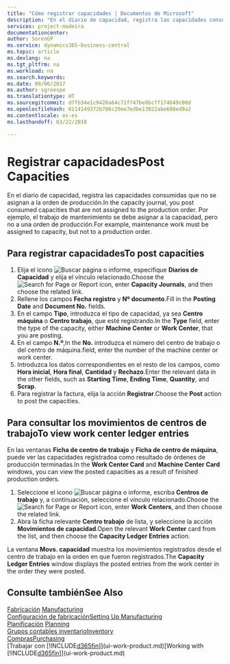 ```yaml
---
title: "Cómo registrar capacidades | Documentos de Microsoft"
description: "En el diario de capacidad, registra las capacidades consumidas que no se asignan a la orden de producción. Por ejemplo, el trabajo de mantenimiento se debe asignar a la capacidad, pero no a una orden de producción."
services: project-madeira
documentationcenter: 
author: SorenGP
ms.service: dynamics365-business-central
ms.topic: article
ms.devlang: na
ms.tgt_pltfrm: na
ms.workload: na
ms.search.keywords: 
ms.date: 09/06/2017
ms.author: sgroespe
ms.translationtype: HT
ms.sourcegitcommit: d7fb34e1c9428a64c71ff47be8bcff174649c00d
ms.openlocfilehash: 6114149372b786c20ee7edbe13022abe688ed9a2
ms.contentlocale: es-es
ms.lasthandoff: 03/22/2018

---
```

# <a name="post-capacities"></a><span data-ttu-id="8f2b1-104">Registrar capacidades</span><span class="sxs-lookup"><span data-stu-id="8f2b1-104">Post Capacities</span></span>
<span data-ttu-id="8f2b1-105">En el diario de capacidad, registra las capacidades consumidas que no se asignan a la orden de producción.</span><span class="sxs-lookup"><span data-stu-id="8f2b1-105">In the capacity journal, you post consumed capacities that are not assigned to the production order.</span></span> <span data-ttu-id="8f2b1-106">Por ejemplo, el trabajo de mantenimiento se debe asignar a la capacidad, pero no a una orden de producción.</span><span class="sxs-lookup"><span data-stu-id="8f2b1-106">For example, maintenance work must be assigned to capacity, but not to a production order.</span></span>  

## <a name="to-post-capacities"></a><span data-ttu-id="8f2b1-107">Para registrar capacidades</span><span class="sxs-lookup"><span data-stu-id="8f2b1-107">To post capacities</span></span>  
1.  <span data-ttu-id="8f2b1-108">Elija el icono ![Buscar página o informe](media/ui-search/search_small.png "icono Buscar página o informe"), especifique **Diarios de Capacidad** y elija el vínculo relacionado.</span><span class="sxs-lookup"><span data-stu-id="8f2b1-108">Choose the ![Search for Page or Report](media/ui-search/search_small.png "Search for Page or Report icon") icon, enter **Capacity Journals**, and then choose the related link.</span></span>  
2.  <span data-ttu-id="8f2b1-109">Rellene los campos **Fecha registro** y **Nº documento**.</span><span class="sxs-lookup"><span data-stu-id="8f2b1-109">Fill in the **Posting Date** and **Document No.** fields.</span></span>  
3.  <span data-ttu-id="8f2b1-110">En el campo **Tipo**, introduzca el tipo de capacidad, ya sea **Centro máquina** o **Centro trabajo**, que esté registrando.</span><span class="sxs-lookup"><span data-stu-id="8f2b1-110">In the **Type** field, enter the type of the capacity, either **Machine Center** or **Work Center**, that you are posting.</span></span>  
4.  <span data-ttu-id="8f2b1-111">En el campo **N.º**,</span><span class="sxs-lookup"><span data-stu-id="8f2b1-111">In the **No.**</span></span> <span data-ttu-id="8f2b1-112">introduzca el número del centro de trabajo o del centro de máquina.</span><span class="sxs-lookup"><span data-stu-id="8f2b1-112">field, enter the number of the machine center or work center.</span></span>  
5.  <span data-ttu-id="8f2b1-113">Introduzca los datos correspondientes en el resto de los campos, como **Hora inicial**, **Hora final**, **Cantidad** y **Rechazo**.</span><span class="sxs-lookup"><span data-stu-id="8f2b1-113">Enter the relevant data in the other fields, such as **Starting Time**, **Ending Time**, **Quantity**, and **Scrap**.</span></span>  
6.  <span data-ttu-id="8f2b1-114">Para registrar la factura, elija la acción **Registrar**.</span><span class="sxs-lookup"><span data-stu-id="8f2b1-114">Choose the **Post** action to post the capacities.</span></span>  

## <a name="to-view-work-center-ledger-entries"></a><span data-ttu-id="8f2b1-115">Para consultar los movimientos de centros de trabajo</span><span class="sxs-lookup"><span data-stu-id="8f2b1-115">To view work center ledger entries</span></span>  
<span data-ttu-id="8f2b1-116">En las ventanas **Ficha de centro de trabajo** y **Ficha de centro de máquina**, puede ver las capacidades registradoa como resultado de órdenes de producción terminadas.</span><span class="sxs-lookup"><span data-stu-id="8f2b1-116">In the **Work Center Card** and **Machine Center Card** windows, you can view the posted capacities as a result of finished production orders.</span></span>    
1.  <span data-ttu-id="8f2b1-117">Seleccione el icono ![Buscar página o informe](media/ui-search/search_small.png "icono Buscar página o informe"), escriba **Centros de trabajo** y, a continuación, seleccione el vínculo relacionado.</span><span class="sxs-lookup"><span data-stu-id="8f2b1-117">Choose the ![Search for Page or Report](media/ui-search/search_small.png "Search for Page or Report icon") icon, enter **Work Centers**, and then choose the related link.</span></span>  
2.  <span data-ttu-id="8f2b1-118">Abra la ficha relevante **Centro trabajo** de lista, y seleccione la acción **Movimientos de capacidad**.</span><span class="sxs-lookup"><span data-stu-id="8f2b1-118">Open the relevant **Work Center** card from the list, and then choose the **Capacity Ledger Entries** action.</span></span>  

<span data-ttu-id="8f2b1-119">La ventana **Movs. capacidad** muestra los movimientos registrados desde el centro de trabajo en la orden en que fueron registrados.</span><span class="sxs-lookup"><span data-stu-id="8f2b1-119">The **Capacity Ledger Entries** window displays the posted entries from the work center in the order they were posted.</span></span>   

## <a name="see-also"></a><span data-ttu-id="8f2b1-120">Consulte también</span><span class="sxs-lookup"><span data-stu-id="8f2b1-120">See Also</span></span>  
<span data-ttu-id="8f2b1-121">[Fabricación](production-manage-manufacturing.md)  </span><span class="sxs-lookup"><span data-stu-id="8f2b1-121">[Manufacturing](production-manage-manufacturing.md)  </span></span>  
[<span data-ttu-id="8f2b1-122">Configuración de fabricación</span><span class="sxs-lookup"><span data-stu-id="8f2b1-122">Setting Up Manufacturing</span></span>](production-configure-production-processes.md)  
<span data-ttu-id="8f2b1-123">[Planificación](production-planning.md)    </span><span class="sxs-lookup"><span data-stu-id="8f2b1-123">[Planning](production-planning.md)    </span></span>  
[<span data-ttu-id="8f2b1-124">Grupos contables inventario</span><span class="sxs-lookup"><span data-stu-id="8f2b1-124">Inventory</span></span>](inventory-manage-inventory.md)  
[<span data-ttu-id="8f2b1-125">Compras</span><span class="sxs-lookup"><span data-stu-id="8f2b1-125">Purchasing</span></span>](purchasing-manage-purchasing.md)  
<span data-ttu-id="8f2b1-126">[Trabajar con [!INCLUDE[d365fin](includes/d365fin_md.md)]](ui-work-product.md)</span><span class="sxs-lookup"><span data-stu-id="8f2b1-126">[Working with [!INCLUDE[d365fin](includes/d365fin_md.md)]](ui-work-product.md)</span></span>

